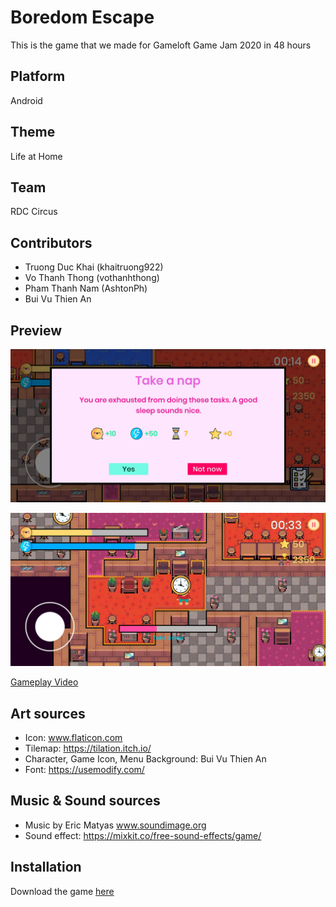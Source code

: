 # Boredom Escape

This is the game that we made for Gameloft Game Jam 2020 in 48 hours

## Platform

Android

## Theme

Life at Home

## Team

RDC Circus

## Contributors

- Truong Duc Khai (khaitruong922)
- Vo Thanh Thong (vothanhthong)
- Pham Thanh Nam (AshtonPh)
- Bui Vu Thien An

## Preview

![Task](Screenshots/task.png)

![Doing task](Screenshots/doingtask.png)

[Gameplay Video](https://drive.google.com/file/d/1t9Oq6gok6RMx2kyvPcIqr5C2usO_ASEa/view?usp=sharing)
## Art sources

- Icon: www.flaticon.com
- Tilemap: https://tilation.itch.io/
- Character, Game Icon, Menu Background: Bui Vu Thien An
- Font: https://usemodify.com/

## Music & Sound sources

- Music by Eric Matyas www.soundimage.org
- Sound effect: https://mixkit.co/free-sound-effects/game/

## Installation 
Download the game [here](https://drive.google.com/file/d/1yBEw86uf8S9Je43AO-d-YoEpKDoWCYLW/view?usp=sharing)

